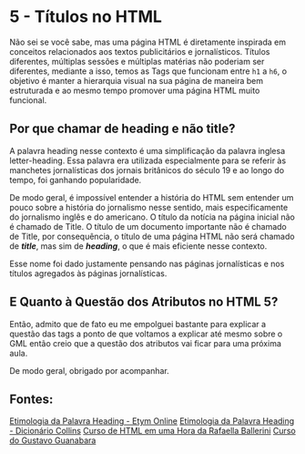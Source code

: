 # 5 - Títulos no HTML

Não sei se você sabe, mas uma página HTML é diretamente inspirada em conceitos relacionados aos textos publicitários e jornalísticos. Títulos diferentes, múltiplas sessões e múltiplas matérias não poderiam ser diferentes, mediante a isso, temos as Tags que funcionam entre `h1` a `h6`, o objetivo é manter a hierarquia visual na sua página de maneira bem estruturada e ao mesmo tempo promover uma página HTML muito funcional. 

## Por que chamar de heading e não title?

A palavra heading nesse contexto é uma simplificação da palavra inglesa letter-heading. Essa palavra era utilizada especialmente para se referir às manchetes jornalísticas dos jornais britânicos do século 19 e ao longo do tempo, foi ganhando popularidade. 

De modo geral, é impossível entender a história do HTML sem entender um pouco sobre a história do jornalismo nesse sentido, mais especificamente do jornalismo inglês e do americano. O título da notícia na página inicial não é chamado de Title. O título de um documento importante não é chamado de Title, por consequência, o título de uma página HTML não será chamado de ***title***, mas sim de ***heading***, o que é mais eficiente nesse contexto. 

Esse nome foi dado justamente pensando nas páginas jornalísticas e nos títulos agregados às páginas jornalísticas. 

## E Quanto à Questão dos Atributos no HTML 5?

Então, admito que de fato eu me empolguei bastante para explicar a questão das tags a ponto de que voltamos a explicar até mesmo sobre o GML então creio que a questão dos atributos vai ficar para uma próxima aula. 

De modo geral, obrigado por acompanhar.

## Fontes:

[Etimologia da Palavra Heading - Etym Online](https://www.etymonline.com/pt/word/heading)
[Etimologia da Palavra Heading - Dicionário Collins](https://www.collinsdictionary.com/pt/dictionary/english/heading)
[Curso de HTML em uma Hora da Rafaella Ballerini](https://youtu.be/Fhy-5CtVkiM?si=w-IwpFXky707VDn5)
[Curso do Gustavo Guanabara](https://youtube.com/playlist?list=PLHz_AreHm4dkZ9-atkcmcBaMZdmLHft8n&si=w5tH5inHzg9DdOYr)